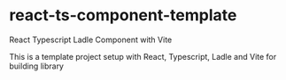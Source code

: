 # react-ts-component-template
React Typescript Ladle Component with Vite

This is a template project setup with React, Typescript, Ladle and Vite for building library
